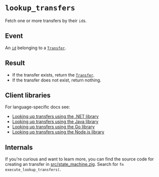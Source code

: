 # `lookup_transfers`

Fetch one or more transfers by their `id`s.

## Event

An [`id`](../transfers.md#id) belonging to a [`Transfer`](../transfers.md).

## Result

- If the transfer exists, return the [`Transfer`](../transfers.md).
- If the transfer does not exist, return nothing.

## Client libraries

For language-specific docs see:

* [Looking up transfers using the .NET library](/src/clients/dotnet/README.md#transfer-lookup)
* [Looking up transfers using the Java library](/src/clients/java/README.md#transfer-lookup)
* [Looking up transfers using the Go library](/src/clients/go/README.md#transfer-lookup)
* [Looking up transfers using the Node.js library](/src/clients/node/README.md#transfer-lookup)

## Internals

If you're curious and want to learn more, you can find the source code
for creating an transfer in
[src/state_machine.zig](https://github.com/tigerbeetledb/tigerbeetle/blob/main/src/state_machine.zig). Search
for `fn execute_lookup_transfers(`.
